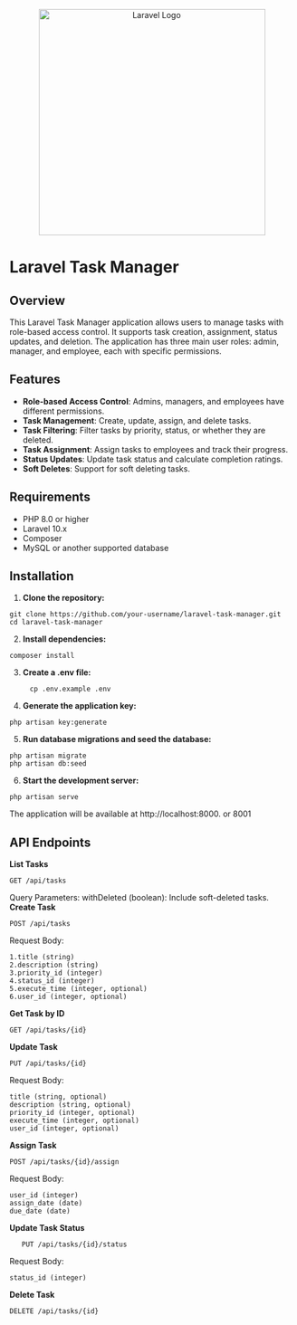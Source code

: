 <p align="center"><a href="https://laravel.com" target="_blank"><img src="https://raw.githubusercontent.com/laravel/art/master/logo-lockup/5%20SVG/2%20CMYK/1%20Full%20Color/laravel-logolockup-cmyk-red.svg" width="400" alt="Laravel Logo"></a></p>


# Laravel Task Manager

## Overview

This Laravel Task Manager application allows users to manage tasks with role-based access control. It supports task creation, assignment, status updates, and deletion. The application has three main user roles: admin, manager, and employee, each with specific permissions.

## Features

- **Role-based Access Control**: Admins, managers, and employees have different permissions.
- **Task Management**: Create, update, assign, and delete tasks.
- **Task Filtering**: Filter tasks by priority, status, or whether they are deleted.
- **Task Assignment**: Assign tasks to employees and track their progress.
- **Status Updates**: Update task status and calculate completion ratings.
- **Soft Deletes**: Support for soft deleting tasks.

## Requirements

- PHP 8.0 or higher
- Laravel 10.x
- Composer
- MySQL or another supported database

## Installation

1. **Clone the repository:**

```
git clone https://github.com/your-username/laravel-task-manager.git
cd laravel-task-manager
```

2. **Install dependencies:**
 ```
 composer install
 ```

3. **Create a .env file:**
```
     cp .env.example .env
```

4. **Generate the application key:**
```
php artisan key:generate
```

5. **Run database migrations and seed the database:**
```
php artisan migrate
php artisan db:seed
```

6. **Start the development server:**
```
php artisan serve
```

The application will be available at http://localhost:8000. or 8001

<h2>API Endpoints</h2>

**List Tasks**
```
GET /api/tasks
```
  
  Query Parameters:
    withDeleted (boolean): Include soft-deleted tasks.
**Create Task**    
```
POST /api/tasks
```
   Request Body:

    1.title (string)
    2.description (string)
    3.priority_id (integer)
    4.status_id (integer)
    5.execute_time (integer, optional)
    6.user_id (integer, optional)

**Get Task by ID**
```
GET /api/tasks/{id}
```

**Update Task**
```
PUT /api/tasks/{id}
```
  Request Body:

    title (string, optional)
    description (string, optional)
    priority_id (integer, optional)
    execute_time (integer, optional)
    user_id (integer, optional)

**Assign Task**
```
POST /api/tasks/{id}/assign
```
  Request Body:

    user_id (integer)
    assign_date (date)
    due_date (date)

**Update Task Status**
```
   PUT /api/tasks/{id}/status
```
  Request Body:

    status_id (integer)

**Delete Task**
```
DELETE /api/tasks/{id}
```
